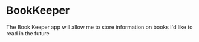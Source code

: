 # BookKeeper
The Book Keeper app will allow me to store information on books I'd like to read in the future
